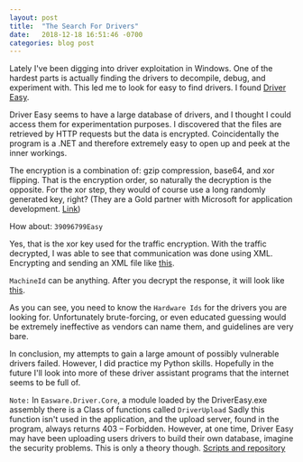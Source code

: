```yaml
---
layout: post
title:  "The Search For Drivers"
date:   2018-12-18 16:51:46 -0700
categories: blog post
---
```


Lately I've been digging into driver exploitation in Windows. One of the hardest parts is actually finding the drivers to decompile, debug, and experiment with. This led me to look for easy to find drivers. I found [Driver Easy][driver-easy-link].

Driver Easy seems to have a large database of drivers, and I thought I could access them for experimentation purposes. I discovered that the files are retrieved by HTTP requests but the data is encrypted. Coincidentally the program is a .NET and therefore extremely easy to open up and peek at the inner workings.

The encryption is a combination of: gzip compression, base64, and xor flipping. That is the encryption order, so naturally the decryption is the opposite. For the xor step, they would of course use a long randomly generated key, right? (They are a Gold partner with Microsoft for application development. [Link][gold-link])

How about: `39096799Easy`

Yes, that is the xor key used for the traffic encryption. With the traffic decrypted, I was able to see that communication was done using XML. Encrypting and sending an XML file like [this][gist-1].

`MachineId` can be anything.
After you decrypt the response, it will look like [this][gist-2].

As you can see, you need to know the `Hardware Ids` for the drivers you are looking for. Unfortunately brute-forcing, or even educated guessing would be extremely ineffective as vendors can name them, and guidelines are very bare.

In conclusion, my attempts to gain a large amount of possibly vulnerable drivers failed. However, I did practice my Python skills. Hopefully in the future I'll look into more of these driver assistant programs that the internet seems to be full of.

`Note:` In `Easware.Driver.Core`, a module loaded by the DriverEasy.exe assembly there is a Class of functions called `DriverUpload` Sadly this function isn't used in the application, and the upload server, found in the program, always returns 403 – Forbidden. However, at one time, Driver Easy may have been uploading users drivers to build their own database, imagine the security problems. This is only a theory though.
[Scripts and repository][scripts]

[driver-easy-link]: https://www.drivereasy.com
[gold-link]: https://www.microsoft.com/en-us/solution-providers/partnerdetails/easeware_fa9bb6d5-d5b8-476c-b1c9-ba5ee90dee56/4c973ecb-b0ea-4ead-acc5-f5eabbaf8c9b
[gist-1]: https://gist.github.com/DownWithUp/8d689f88e0c40e75119105fb1f36776c
[gist-2]: https://gist.github.com/DownWithUp/b44465a468e6f9a9c17bded466ef1588
[scripts]: https://github.com/DownWithUp/Driver-Easy-Research